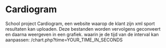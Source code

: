 # Cardiogram
School project Cardiogram, een website waarop de klant zijn xml sport resultaten kan uploaden. Deze bestanden worden vervolgens geconveert
en daarna weergeven in een grafiek. waarin je de tijd van de interval kan aanpassen:
/chart.php?time=YOUR_TIME_IN_SECONDS

